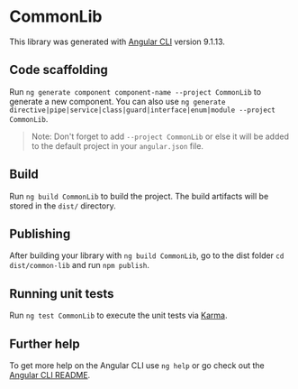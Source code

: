 # CommonLib

This library was generated with [Angular CLI](https://github.com/angular/angular-cli) version 9.1.13.

## Code scaffolding

Run `ng generate component component-name --project CommonLib` to generate a new component. You can also use `ng generate directive|pipe|service|class|guard|interface|enum|module --project CommonLib`.
> Note: Don't forget to add `--project CommonLib` or else it will be added to the default project in your `angular.json` file. 

## Build

Run `ng build CommonLib` to build the project. The build artifacts will be stored in the `dist/` directory.

## Publishing

After building your library with `ng build CommonLib`, go to the dist folder `cd dist/common-lib` and run `npm publish`.

## Running unit tests

Run `ng test CommonLib` to execute the unit tests via [Karma](https://karma-runner.github.io).

## Further help

To get more help on the Angular CLI use `ng help` or go check out the [Angular CLI README](https://github.com/angular/angular-cli/blob/master/README.md).
